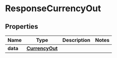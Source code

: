 

# ResponseCurrencyOut


## Properties

Name | Type | Description | Notes
------------ | ------------- | ------------- | -------------
**data** | [**CurrencyOut**](CurrencyOut.md) |  | 



